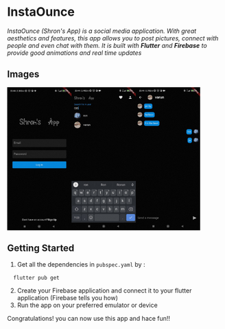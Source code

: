 # InstaOunce

_InstaOunce (Shron's App) is a social media application. With great aesthetics and features, this app allows you to post pictures, connect with people and even chat with them. It is built with **Flutter** and **Firebase** to provide good animations and real time updates_

## Images
<style>
  .DIV{
  display: flex
}
 </style>
<div class = "DIV">
<img src="./images/LoginScreen.jpeg" width="150" align='center' />
<img src="./images/SearchScreen.jpeg" width="150" align='center' />
<img src="./images/ChatScreen.jpeg" width="150" align='center' />
</div>

## Getting Started

1. Get all the dependencies in `pubspec.yaml` by :
```
  flutter pub get
```
2. Create your Firebase application and connect it to your flutter application (Firebase tells you how)
3. Run the app on your preferred emulator or device

Congratulations! you can now use this app and hace fun!!

[^first]: Footnote: Disclaimer: this app was created for personal use and is a non-profit app. The name chosen (InstaOunce) is for comedic purposes.
